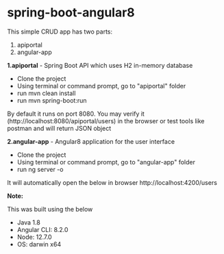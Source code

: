 # spring-boot-angular8
This simple CRUD app has two parts:
1. apiportal
2. angular-app

**1.apiportal** - Spring Boot API which uses H2 in-memory database
- Clone the project
- Using terminal or command prompt, go to "apiportal" folder
- run mvn clean install
- run mvn spring-boot:run

By default it runs on port 8080.
You may verify it (http://localhost:8080/apiportal/users) in the browser or test tools like postman and will return JSON object

**2.angular-app** - Angular8 application for the user interface
- Clone the project
- Using terminal or command prompt, go to "angular-app" folder
- run ng server -o

It will automatically open the below in browser
http://localhost:4200/users

**Note:**

This was built using the below
- Java 1.8
- Angular CLI: 8.2.0
- Node: 12.7.0
- OS: darwin x64



